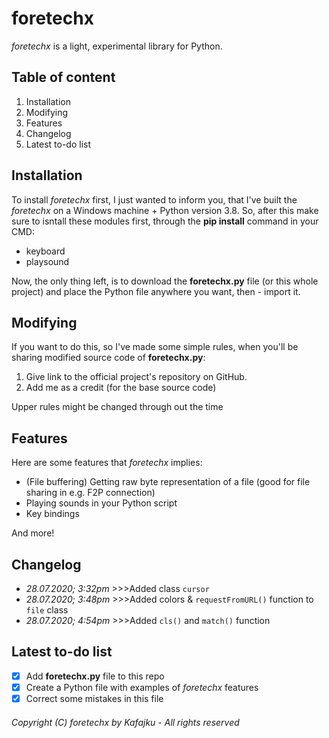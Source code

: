 # foretechx
*foretechx* is a light, experimental library for Python.

## Table of content
1. Installation
2. Modifying
3. Features
4. Changelog
5. Latest to-do list

## Installation
To install *foretechx* first, I just wanted to inform you, that I've built the *foretechx* on a Windows machine + Python version 3.8.
So, after this make sure to isntall these modules first, through the **pip install** command in your CMD:
- keyboard
- playsound

Now, the only thing left, is to download the **foretechx.py** file (or this whole project) and place the Python file anywhere you want, then - import it.

## Modifying
If you want to do this, so I've made some simple rules, when you'll be sharing modified source code of **foretechx.py**:
1. Give link to the official project's repository on GitHub.
2. Add me as a credit (for the base source code)

Upper rules might be changed through out the time

## Features
Here are some features that *foretechx* implies:
- (File buffering) Getting raw byte representation of a file (good for file sharing in e.g. F2P connection)
- Playing sounds in your Python script
- Key bindings

And more!

## Changelog
- *28.07.2020; 3:32pm* >>>Added class `cursor`
- *28.07.2020; 3:48pm* >>>Added colors & `requestFromURL()` function to `file` class
- *28.07.2020; 4:54pm* >>>Added `cls()` and `match()` function

## Latest to-do list
- [X] Add **foretechx.py** file to this repo
- [X] Create a Python file with examples of *foretechx* features
- [X] Correct some mistakes in this file

###### Copyright (C) foretechx by Kafajku - All rights reserved
